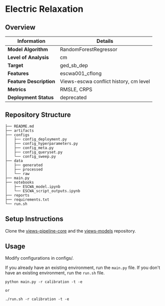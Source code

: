 # Electric Relaxation 
## Overview


| Information         | Details                        |
|---------------------|--------------------------------|
| **Model Algorithm** | RandomForestRegressor                  |
| **Level of Analysis** | cm            |
| **Target**         | ged_sb_dep |
| **Features**       |  escwa001_cflong   |
| **Feature Description**       |  Views-escwa conflict history, cm level    |
| **Metrics**       |  RMSLE, CRPS    |
| **Deployment Status**       |  deprecated    |

## Repository Structure

```
├── README.md
├── artifacts
├── configs
│   ├── config_deployment.py
│   ├── config_hyperparameters.py
│   ├── config_meta.py
│   ├── config_queryset.py
│   └── config_sweep.py
├── data
│   ├── generated
│   ├── processed
│   └── raw
├── main.py
├── notebooks
│   ├── ESCWA_model.ipynb
│   └── ESCWA_script_outputs.ipynb
├── reports
├── requirements.txt
└── run.sh
```

## Setup Instructions

Clone the [views-pipeline-core](https://github.com/views-platform/views-pipeline-core) and the [views-models](https://github.com/views-platform/views-models) repository.


## Usage
Modify configurations in configs/.

If you already have an existing environment, run the `main.py` file. If you don't have an existing environment, run the `run.sh` file. 

```
python main.py -r calibration -t -e

or

./run.sh -r calibration -t -e
```


